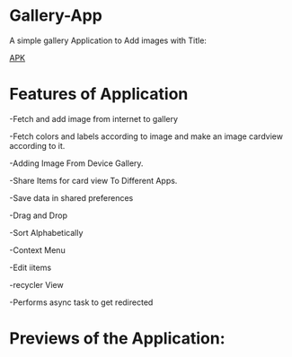 # Gallery-App
A simple gallery Application to Add images with Title:

[APK](https://github.com/pulkitagrawal20/Gallery-App/releases/download/v1.0/app-debug.apk)

# Features of Application
-Fetch and add image from internet to gallery

-Fetch colors and labels according to image and make an image cardview according to it.

-Adding Image From Device Gallery.

-Share Items for card view To Different Apps.

-Save data in shared preferences

-Drag and Drop

-Sort Alphabetically

-Context Menu

-Edit iitems

-recycler View

-Performs async task to get redirected

# Previews of the Application:


